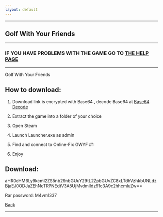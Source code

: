 ```yaml
---
layout: default
---
```


* * *

## Golf With Your Friends

* * *

### IF YOU HAVE PROBLEMS WITH THE GAME GO TO [THE HELP PAGE](/games/help.md)

* * *

Golf With Your Friends

## How to download:

1. Download link is encrypted with Base64 , decode Base64 at [Base64 Decode](../b64/base64.html)

2. Extract the game into a folder of your choice

3. Open Steam

4. Launch Launcher.exe as admin

5. Find and connect to Online-Fix GWYF #1

6. Enjoy

## Download:

aHR0cHM6Ly9kcml2ZS5nb29nbGUuY29tL2ZpbGUvZC8xLTdhVzhkbUNLdzBjaEJ0ODJaZEhNeTRPNEdtV3A5UjMvdmlldz91c3A9c2hhcmluZw==

Rar password: M4vm1337

[Back](https://m4vmcvrk.github.io/)

* * *
